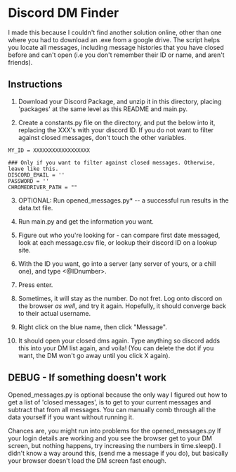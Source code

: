 # Discord DM Finder
I made this because I couldn't find another solution online, other than one where you had to download an .exe from a google drive. 
The script helps you locate all messages, including message histories that you have closed before and can't open (i.e you don't remember their ID or name, and aren't friends).

## Instructions
1. Download your Discord Package, and unzip it in this directory, placing 'packages' at the same level as this README and main.py.

2. Create a constants.py file on the directory, and put the below into it, replacing the XXX's with your discord ID. If you do not want to filter against closed messages, don't touch the other variables.
```
MY_ID = XXXXXXXXXXXXXXXXXX

### Only if you want to filter against closed messages. Otherwise, leave like this.
DISCORD_EMAIL = ''
PASSWORD = ''
CHROMEDRIVER_PATH = ""
```
3. OPTIONAL: Run opened_messages.py* -- a successful run results in the data.txt file.

4. Run main.py and get the information you want.

5. Figure out who you're looking for - can compare first date messaged, look at each message.csv file, or lookup their discord ID on a lookup site.

6.  With the ID you want, go into a server (any server of yours, or a chill one), and type <@IDnumber>.

7. Press enter.

8. Sometimes, it will stay as the number. Do not fret. Log onto discord on the browser *as well*, and try it again. Hopefully, it should converge back to their actual username. 

9. Right click on the blue name, then click "Message".

10. It should open your closed dms again. Type anything so discord adds this into your DM list again, and voila! (You can delete the dot if you want, the DM won't go away until you click X again).


## DEBUG - If something doesn't work
Opened_messages.py is optional because the only way I figured out how to get a list of 'closed messages', is to get to your current messages and subtract that from all messages. You can manually comb through all the data yourself if you want without running it.

Chances are, you might run into problems for the opened_messages.py
If your login details are working and you see the browser get to your DM screen, but nothing happens, try increasing the numbers in time.sleep(). I didn't know a way around this, (send me a message if you do), but basically your browser doesn't load the DM screen fast enough.